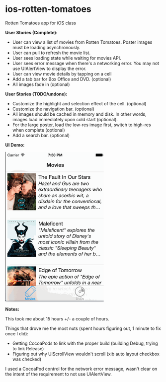ios-rotten-tomatoes
===================

Rotten Tomatoes app for iOS class

**User Stories (Complete):**

- User can view a list of movies from Rotten Tomatoes.  Poster images must be loading asynchronously.
- User can pull to refresh the movie list.
- User sees loading state while waiting for movies API.
- User sees error message when there's a networking error.  You may not use UIAlertView to display the error. 
- User can view movie details by tapping on a cell
- Add a tab bar for Box Office and DVD. (optional)
- All images fade in (optional)

**User Stories (TODO/undone):**

- Customize the highlight and selection effect of the cell. (optional)
- Customize the navigation bar. (optional)
- All images should be cached in memory and disk. In other words, images load immediately upon cold start (optional).
- For the large poster, load the low-res image first, switch to high-res when complete (optional)
- Add a search bar. (optional)

**UI Demo:**

![demo gif](https://raw.githubusercontent.com/osabina/ios-rotten-tomatoes/master/rt_demo.gif)

**Notes:**

This took me about 15 hours +/- a couple of hours.

Things that drove me the most nuts (spent hours figuring out, 1 minute to fix once I did):
  - Getting CocoaPods to link with the proper build (building Debug, trying to link Release)
  - Figuring out why UIScrollView wouldn't scroll (xib auto layout checkbox was checked)

I used a CocoaPod control for the network error message, wasn't clear on the intent of the
requirement to not use UIAlertView.
